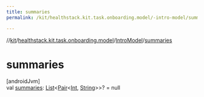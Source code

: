 ```yaml
---
title: summaries
permalink: /kit/healthstack.kit.task.onboarding.model/-intro-model/summaries.html

---
```

//[kit](/kit.html)/[healthstack.kit.task.onboarding.model](../index.html)/[IntroModel](index.html)/[summaries](summaries.html)



# summaries



[androidJvm]\
val [summaries](summaries.html): [List](https://kotlinlang.org/api/latest/jvm/stdlib/kotlin.collections/-list/index.html)&lt;[Pair](https://kotlinlang.org/api/latest/jvm/stdlib/kotlin/-pair/index.html)&lt;[Int](https://kotlinlang.org/api/latest/jvm/stdlib/kotlin/-int/index.html), [String](https://kotlinlang.org/api/latest/jvm/stdlib/kotlin/-string/index.html)&gt;&gt;? = null




